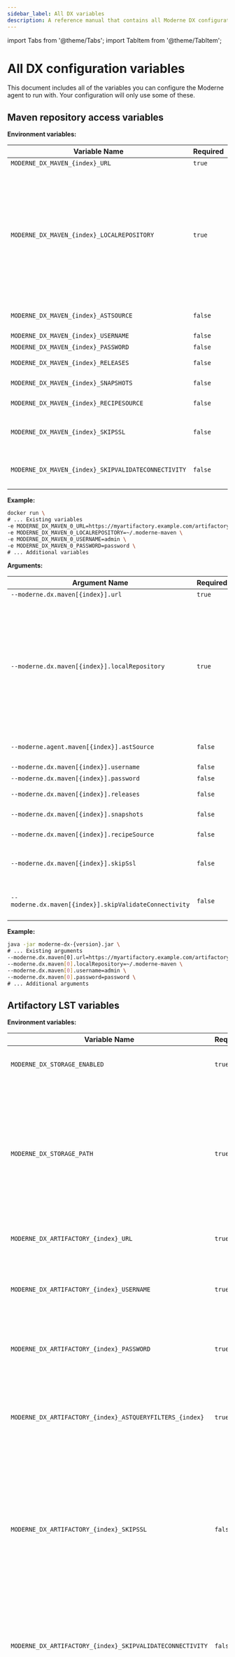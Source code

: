 ```yaml
---
sidebar_label: All DX variables
description: A reference manual that contains all Moderne DX configuration variables.
---
```


import Tabs from '@theme/Tabs';
import TabItem from '@theme/TabItem';

# All DX configuration variables

This document includes all of the variables you can configure the Moderne agent to run with. Your configuration will only use some of these.

## Maven repository access variables

<Tabs groupId="dx-type">
<TabItem value="oci-container" label="OCI Container">

**Environment variables:**

| Variable Name                                 | Required | Default            | Description                                                                                                                                                           |
|-----------------------------------------------|----------|--------------------|-----------------------------------------------------------------------------------------------------------------------------------------------------------------------|
| `MODERNE_DX_MAVEN_{index}_URL`             | `true`   |                    | The URL of your Maven repository.                                                                                                                                     |
| `MODERNE_DX_MAVEN_{index}_LOCALREPOSITORY` | `true`   | `~/.moderne-maven` | The path on disk where LST artifacts and Maven index files will be downloaded to. This is on the disk where the agent is being run and **not** on the Maven instance. <br/><br/> LST artifacts are deleted from this location after they are transmitted to Moderne. Index files will remain behind to be used to detect diffs in the artifacts. <br/><br/> If multiple Maven repositories are configured on the agent, they **must** have different `MODERNE_DX_MAVEN_{index}_LOCALREPOSITORY` configured. |
| `MODERNE_DX_MAVEN_{index}_ASTSOURCE`       | `false`   | `true`             | Specifies whether or not this repository should be searched for LST artifacts. (Note: LSTs used to be called ASTs).                                                    |
| `MODERNE_DX_MAVEN_{index}_USERNAME`        | `false`  | `null`             | The username used to resolve artifacts.                                                                                                                               |
| `MODERNE_DX_MAVEN_{index}_PASSWORD`        | `false`  | `null`             | The password used to resolve artifacts.                                                                                                                               |
| `MODERNE_DX_MAVEN_{index}_RELEASES`        | `false`  | `true`             | Specifies whether or not this repository should be searched for releases.                                                                                             |
| `MODERNE_DX_MAVEN_{index}_SNAPSHOTS`       | `false`  | `true`             | Specifies whether or not this repository should be searched for snapshots.                                                                                            |
| `MODERNE_DX_MAVEN_{index}_RECIPESOURCE`    | `false`  | `true`             | Specifies whether or not this repository should be searched for recipe jars.                                                                                          |
| `MODERNE_DX_MAVEN_{index}_SKIPSSL`         | `false`  | `false`            | Whether or not to skip SSL/TLS verification for calls from the agent to this Maven repository. This must be set to `true` if you use a self-signed SSL/TLS certificate. |
| `MODERNE_DX_MAVEN_{index}_SKIPVALIDATECONNECTIVITY` | `false` | `false` | By default, on DX startup, we validate that it can connect to the configured resource, and fail to start up the DX if we cannot. Set this to `true` to skip this validation. |

**Example:**

```bash
docker run \
# ... Existing variables
-e MODERNE_DX_MAVEN_0_URL=https://myartifactory.example.com/artifactory/libs-releases-local \
-e MODERNE_DX_MAVEN_0_LOCALREPOSITORY=~/.moderne-maven \
-e MODERNE_DX_MAVEN_0_USERNAME=admin \
-e MODERNE_DX_MAVEN_0_PASSWORD=password \
# ... Additional variables
```
</TabItem>

<TabItem value="executable-jar" label="Executable JAR">

**Arguments:**

| Argument Name                                    | Required | Default            | Description                                                                                                                                                           |
|--------------------------------------------------|----------|--------------------|-----------------------------------------------------------------------------------------------------------------------------------------------------------------------|
| `--moderne.dx.maven[{index}].url`             | `true`   |                    | The URL of your Maven repository.                                                                                                                                     |
| `--moderne.dx.maven[{index}].localRepository` | `true`   | `~/.moderne-maven` | The path on disk where LST artifacts and Maven index files will be downloaded to. This is on the disk where the agent is being run and **not** on the Maven instance. <br/><br/> LST artifacts are deleted from this location after they are transmitted to Moderne. Index files will remain behind to be used to detect diffs in the artifacts. <br/><br/> If multiple Maven repositories are configured on the agent, they **must** have different `--moderne.dx.maven[{index}].localRepository` configured. |
| `--moderne.agent.maven[{index}].astSource`       | `false`   | `true`             | Specifies whether or not this repository should be searched for LST artifacts. (Note: LSTs used to be called ASTs).                                                    |
| `--moderne.dx.maven[{index}].username`        | `false`  | `null`             | The username used to resolve artifacts.                                                                                                                               |
| `--moderne.dx.maven[{index}].password`        | `false`  | `null`             | The password used to resolve artifacts.                                                                                                                               |
| `--moderne.dx.maven[{index}].releases`        | `false`  | `true`             | Specifies whether or not this repository should be searched for releases.                                                                                             |
| `--moderne.dx.maven[{index}].snapshots`       | `false`  | `true`             | Specifies whether or not this repository should be searched for snapshots.                                                                                            |
| `--moderne.dx.maven[{index}].recipeSource`    | `false`  | `true`             | Specifies whether or not this repository should be searched for recipe jars.                                                                                          |
| `--moderne.dx.maven[{index}].skipSsl`         | `false`  | `false`            | Whether or not to skip SSL/TLS verification for calls from the agent to this Maven repository. This must be set to `true` if you use a self-signed SSL/TLS certificate. |
| `--moderne.dx.maven[{index}].skipValidateConnectivity` | `false` | `false` | By default, on DX startup, we validate that it can connect to the configured resource, and fail to start up the DX if we cannot. Set this to `true` to skip this validation. |

**Example:**

```bash
java -jar moderne-dx-{version}.jar \
# ... Existing arguments
--moderne.dx.maven[0].url=https://myartifactory.example.com/artifactory/libs-releases-local \
--moderne.dx.maven[0].localRepository=~/.moderne-maven \
--moderne.dx.maven[0].username=admin \
--moderne.dx.maven[0].password=password \
# ... Additional arguments
```
</TabItem>
</Tabs>

## Artifactory LST variables

<Tabs groupId="dx-type">
<TabItem value="oci-container" label="OCI Container">

**Environment variables:**

| Variable Name                                             | Required | Default                                | Description                                                                                                                                                                                                                      |
|-----------------------------------------------------------|----------|----------------------------------------|----------------------------------------------------------------------------------------------------------------------------------------------------------------------------------------------------------------------------------|
| `MODERNE_DX_STORAGE_ENABLED`                              | `true`   | `false`                                | Enables persistent storage for the LST index.                                                                                                                                                                                    |
| `MODERNE_DX_STORAGE_PATH`                                 | `true`   | `<dx configuration directory>/storage` | The path of the LST index directory on the container or local disk. (`<dx configuration directory>`refers to the location where all configuration for DX lives, including the recipe catalog, tokens, etc. It's not configurable. |
| `MODERNE_DX_ARTIFACTORY_{index}_URL`                      | `true`   |                                        | The URL of your Artifactory instance.                                                                                                                                                                                            |
| `MODERNE_DX_ARTIFACTORY_{index}_USERNAME`                 | `true`   |                                        | The username used to connect to your Artifactory instance. This user must have permission to run AQL queries.                                                                                                                    |
| `MODERNE_DX_ARTIFACTORY_{index}_PASSWORD`                 | `true`   |                                        | The password used to connect to your Artifactory instance.                                                                                                                                                                       |
| `MODERNE_DX_ARTIFACTORY_{index}_ASTQUERYFILTERS_{index}`  | `true`   |                                        | The AQL query fragment used to select LST artifacts to send to Moderne. If multiple are specified, they are combined together with an `AND`.                                                                                     |
| `MODERNE_DX_ARTIFACTORY_{index}_SKIPSSL`                  | `false`  | `false`                                | Specifies whether or not to skip SSL verification for HTTP connections from the service to this Artifactory instance. This must be set to `true` if you use a self-signed SSL/TLS certificate.                                   |
| `MODERNE_DX_ARTIFACTORY_{index}_SKIPVALIDATECONNECTIVITY` | `false`  | `false`                                | By default, on DX startup, we validate that it can connect to the configured resource, and fail to start up the DX if we cannot. Set this to_ `true` _to skip this validation.                                                    |
| `MODERNE_DX_ARTIFACTSYNC_SINCE`                           | `false`  |                                        | Specifies how long in the past to sync your artifacts. Defaults to syncing all time. It is recommended to set a start date of the sync or it will try to search your entire artifactory.                                         |

**Example:**

```bash
docker run \
# ... Existing variables
-e MODERNE_DX_STORAGE_ENABLED=true \
-e MODERNE_DX_STORAGE_PATH=/some/storage/path \
-e MODERNE_DX_ARTIFACTORY_0_URL=https://myartifactory.example.com/artifactory/ \
-e MODERNE_DX_ARTIFACTORY_0_USERNAME=admin \
-e MODERNE_DX_ARTIFACTORY_0_PASSWORD=password \
-e MODERNE_DX_ARTIFACTORY_0_ASTQUERYFILTERS_0='"name":{"$match":"*-ast.jar"}' \
-e MODERNE_DX_ARTIFACTORY_0_ASTQUERYFILTERS_1='"repo":{"$eq":"example-maven"}' \
-e MODERNE_DX_ARTIFACTSYNC_SINCE=2024-01-01T00:00:00Z
# ... Additional variables
```
</TabItem>

<TabItem value="executable-jar" label="Executable JAR">

**Arguments:**

| Argument Name                                             | Required | Default                                | Description                                                                                                                                                                                                                      |
|-----------------------------------------------------------|----------|----------------------------------------|----------------------------------------------------------------------------------------------------------------------------------------------------------------------------------------------------------------------------------|
| `--moderne.dx.storage.enabled`                              | `true`   | `false`                                | Enables persistent storage for the LST index.                                                                                                                                                                                    |
| `--moderne.dx.storage.path`                                 | `true`   | `<dx configuration directory>/storage` | The path of the LST index directory on the container or local disk. (`<dx configuration directory>`refers to the location where all configuration for DX lives, including the recipe catalog, tokens, etc. It's not configurable. |
| `--moderne.dx.artifactory[{index}].url`                      | `true`   |                                        | The URL of your Artifactory instance.                                                                                                                                                                                            |
| `--moderne.dx.artifactory[{index}].username`                 | `true`   |                                        | The username used to connect to your Artifactory instance. This user must have permission to run AQL queries.                                                                                                                    |
| `--moderne.dx.artifactory[{index}].password`                 | `true`   |                                        | The password used to connect to your Artifactory instance.                                                                                                                                                                       |
| `--moderne.dx.artifactory[{index}].astQueryFilters[{index}]`  | `true`   |                                        | The AQL query fragment used to select LST artifacts to send to Moderne. If multiple are specified, they are combined together with an `AND`.                                                                                     |
| `--moderne.dx.artifactory[{index}].skipSsl`                  | `false`  | `false`                                | Specifies whether or not to skip SSL verification for HTTP connections from the service to this Artifactory instance. This must be set to `true` if you use a self-signed SSL/TLS certificate.                                   |
| `--moderne.dx.artifactory[{index}].skipValidateConnectivity` | `false`  | `false`                                | By default, on DX startup, we validate that it can connect to the configured resource, and fail to start up the DX if we cannot. Set this to_ `true` _to skip this validation.                                                    |
| `--moderne.dx.artifactSync.since`                           | `false`  |                                        | Specifies how long in the past to sync your artifacts. Defaults to syncing all time. It is recommended to set a start date of the sync or it will try to search your entire artifactory.                                         |

**Example:**

```bash
java -jar moderne-dx-{version}.jar \
# ... Existing arguments
--moderne.dx.storage.enabled=true \
---moderne.dx.storage.path=/some/storage/path \
--moderne.dx.artifactory[0].url=https://myartifactory.example.com/artifactory/ \
--moderne.dx.artifactory[0].username=admin \
--moderne.dx.artifactory[0].password=password \
--moderne.dx.artifactory[0].astQueryFilters[0]='{"name":{"$match":"*-ast.jar"}}' \
--moderne.dx.artifactory[0].astQueryFilters[1]='{"repo":{"$eq":"example-maven"}}' \
--moderne.dx.artifactSync.since=2024-01-01T00:00:00Z \
# ... Additional arguments
```
</TabItem>
</Tabs>

## Artifactory recipe variables

<Tabs groupId="dx-type">
<TabItem value="oci-container" label="OCI Container">

**Environment variables:**

| Variable Name                                 | Required | Default            | Description                                                                                                                                                           |
|-----------------------------------------------|----------|--------------------|-----------------------------------------------------------------------------------------------------------------------------------------------------------------------|
| `MODERNE_DX_MAVEN_{index}_URL`             | `true`   |                    | The URL of your Maven repository inside of Artifactory.                                                                                                                                     |
| `MODERNE_DX_MAVEN_{index}_ASTSOURCE`       | `true`   | `true`             | Specifies whether or not this repository should be searched for LST artifacts. Defaults to `true` – but you should set this to `false` (Note: LSTs used to be called ASTs).                                                    |
| `MODERNE_DX_MAVEN_{index}_LOCALREPOSITORY` | `true`   | `~/.moderne-maven` | The path on disk where Maven index files will be downloaded to. This is on the disk where the service is being run and **not** in Artifactory. <br/><br/> If multiple Maven repositories are configured on the agent, they **must** have different `MODERNE_DX_MAVEN_{index}_LOCALREPOSITORY` configured. |
| `MODERNE_DX_MAVEN_{index}_USERNAME`        | `false`  | `null`             | The username used to resolve artifacts.                                                                                                                               |
| `MODERNE_DX_MAVEN_{index}_PASSWORD`        | `false`  | `null`             | The password used to resolve artifacts.                                                                                                                               |
| `MODERNE_DX_MAVEN_{index}_RELEASES`        | `false`  | `true`             | Specifies whether or not this repository should be searched for releases.                                                                                             |
| `MODERNE_DX_MAVEN_{index}_SNAPSHOTS`       | `false`  | `true`             | Specifies whether or not this repository should be searched for snapshots.                                                                                            |
| `MODERNE_DX_MAVEN_{index}_RECIPESOURCE`    | `false`  | `true`             | Specifies whether or not this repository should be searched for recipe jars.                                                                                          |
| `MODERNE_DX_MAVEN_{index}_SKIPSSL`         | `false`  | `false`            | Whether or not to skip SSL/TLS verification for calls from the agent to this Maven repository. This must be set to `true` if you use a self-signed SSL/TLS certificate. |
| `MODERNE_DX_MAVEN_{index}_SKIPVALIDATECONNECTIVITY` | `false` | `false` | By default, on DX startup, we validate that it can connect to the configured resource, and fail to start up the DX if we cannot. Set this to `true` to skip this validation. |

**Example:**

```bash
docker run \
# ... Existing variables
-e MODERNE_DX_MAVEN_0_URL=https://myartifactory.example.com/artifactory/libs-releases-local \
-e MODERNE_DX_MAVEN_0_ASTSOURCE=false \
-e MODERNE_DX_MAVEN_0_LOCALREPOSITORY=~/.moderne-maven \
-e MODERNE_DX_MAVEN_0_USERNAME=admin \
-e MODERNE_DX_MAVEN_0_PASSWORD=password \
# ... Additional variables
```
</TabItem>

<TabItem value="executable-jar" label="Executable JAR">

**Arguments:**

| Argument Name                                 | Required | Default            | Description                                                                                                                                                           |
|-----------------------------------------------|----------|--------------------|-----------------------------------------------------------------------------------------------------------------------------------------------------------------------|
| `--moderne.dx.maven[{index}].url`             | `true`   |                    | The URL of your Maven repository inside of Artifactory.                                                                                                                                     |
| `--moderne.dx.maven[{index}].astSource`       | `true`   | `true`             | Specifies whether or not this repository should be searched for LST artifacts. Defaults to `true` – but you should set this to `false` (Note: LSTs used to be called ASTs).                                                    |
| `--moderne.dx.maven[{index}].localRepository` | `true`   | `~/.moderne-maven` | The path on disk where Maven index files will be downloaded to. This is on the disk where the service is being run and **not** in Artifactory. <br/><br/> If multiple Maven repositories are configured on the agent, they **must** have different `MODERNE_DX_MAVEN_{index}_LOCALREPOSITORY` configured. |
| `--moderne.dx.maven[{index}].username`        | `false`  | `null`             | The username used to resolve artifacts.                                                                                                                               |
| `--moderne.dx.maven[{index}].password`        | `false`  | `null`             | The password used to resolve artifacts.                                                                                                                               |
| `--moderne.dx.maven[{index}].releases`        | `false`  | `true`             | Specifies whether or not this repository should be searched for releases.                                                                                             |
| `--moderne.dx.maven[{index}].snapshots`       | `false`  | `true`             | Specifies whether or not this repository should be searched for snapshots.                                                                                            |
| `--moderne.dx.maven[{index}].recipeSource`    | `false`  | `true`             | Specifies whether or not this repository should be searched for recipe jars.                                                                                          |
| `--moderne.dx.maven[{index}].skipSsl`         | `false`  | `false`            | Whether or not to skip SSL/TLS verification for calls from the agent to this Maven repository. This must be set to `true` if you use a self-signed SSL/TLS certificate. |
| `--moderne.dx.maven[{index}].skipValidateConnectivity` | `false` | `false` | By default, on DX startup, we validate that it can connect to the configured resource, and fail to start up the DX if we cannot. Set this to `true` to skip this validation. |

**Example:**

```bash
java -jar moderne-dx-{version}.jar \
# ... Existing arguments
--moderne.dx.maven[0].url=https://myartifactory.example.com/artifactory/libs-releases-local \
--moderne.dx.maven[0].astSource=false \
--moderne.dx.maven[0].localRepository=~/.moderne-maven \
--moderne.dx.maven[0].username=admin \
--moderne.dx.maven[0].password=password \
# ... Additional arguments
```
</TabItem>
</Tabs>

## On-prem SCM variables

<Tabs groupId="dx-type">
<TabItem value="oci-container" label="OCI Container">

**Environment variables:**

| Variable Name                                                | Required | Default | Description                                                                                                                                                                                                      |
|--------------------------------------------------------------|----------|---------|------------------------------------------------------------------------------------------------------------------------------------------------------------------------------------------------------------------|
| `MODERNE_DX_SCM_{index}_BASEURL`                             | `true`   |         | The primary URL of your SCM server. This URL will be used as the origin.                                                                                                                                         |
| `MODERNE_DX_SCM_{index}_TYPE`                                | `true`   |         | Specifies the type of the SCM server (case insensitive). Choose between: `GitHub, GitLab, Bitbucket, BitbucketCloud, AzureDevOps`.                                                                               |
| `MODERNE_DX_SCM_{index}_ALTERNATEURLS_{alternate_url_index}` | `true`   |         | One or more alternate URLs (each with a different `{alternate_url_index}`) which point to the same server. Use this to specify all the protocol and port combinations that can be used to reach the same server. |

**Example:**

```bash
docker run \
# ... Existing variables
-e MODERNE_DX_SCM_0_BASEURL=https://bitbucket.example.com/stash \
-e MODERNE_DX_SCM_0_TYPE=Bitbucket \
-e MODERNE_DX_SCM_0_ALTERNATEURLS_0=ssh://bitbucket.example.com:7999 \
-e MODERNE_DX_SCM_0_ALTERNATEURLS_1=http://bitbucket.example.com:8080/stash \
# ... Additional variables
```
</TabItem>

<TabItem value="executable-jar" label="Executable JAR">


**Arguments:**

| Argument Name                                                | Required | Default | Description                                                                                                                                                                                                      |
|--------------------------------------------------------------|----------|---------|------------------------------------------------------------------------------------------------------------------------------------------------------------------------------------------------------------------|
| `--moderne.dx.scm[{index}].baseUrl`                             | `true`   |         | The primary URL of your SCM server. This URL will be used as the origin.                                                                                                                                         |
| `--moderne.dx.scm[{index}].type`                                | `true`   |         | Specifies the type of the SCM server (case insensitive). Choose between: `GitHub, GitLab, Bitbucket, BitbucketCloud, AzureDevOps`.                                                                               |
| `--moderne.dx.scm[{index}].alternateUrls[{alternate_url_index}]` | `true`   |         | One or more alternate URLs (each with a different `{alternate_url_index}`) which point to the same server. Use this to specify all the protocol and port combinations that can be used to reach the same server. |

**Example:**

```bash
java -jar moderne-dx-{version}.jar \
# ... Existing arguments
--moderne.dx.scm[0].baseUrl=https://bitbucket.example.com/stash \
--moderne.dx.scm[0].type=Bitbucket \
--moderne.dx.scm[0].alternateUrls[0]=ssh://bitbucket.example.com:7999 \
--moderne.dx.scm[0].alternateUrls[1]=http://bitbucket.example.com:8080/stash \
# ... Additional arguments
```
</TabItem>
</Tabs>

## Organizational hierarchy variables

<Tabs groupId="dx-type">
<TabItem value="oci-container" label="OCI Container">

**Environment variables:**

| Variable Name                                     | Required | Default | Description                                                                                                                                                                                                                                      |
|---------------------------------------------------|----------|---------|--------------------------------------------------------------------------------------------------------------------------------------------------------------------------------------------------------------------------------------------------|
| `MODERNE_DX_ORGANIZATION_REPOSCSV`                | `true`   |         | The path of your `repos.csv` file that provides organization information. This could also be an unauthenticated HTTP/S URI in the form of `https://your-serve/repos.csv`.            |
| `MODERNE_DX_ORGANIZATION_URL`                     | `false`   |         | The URL of your GraphQL service that provides organization information.                                                                                                              |
| `MODERNE_DX_ORGANIZATION_DEVCENTERJSON`           | `false`  |         | The path of your `devcenter.json` file that provides the DevCenter configurations.                                                                                                                                                                 |
| `MODERNE_DX_ORGANIZATION_DEFAULTCOMMITOPTIONS`    | `false`  | All options available | Use to restrict which commit options are available in Moderne. Acceptable values: `Direct`, `Branch`, `Fork`, `PullRequest`, `ForkAndPullRequest`. |

**Example:**

```bash
docker run \
# ... Existing variables
-e MODERNE_DX_ORGANIZATION_REPOSCSV=/Users/MY_USER/Documents/repos.csv \
-e MODERNE_DX_ORGANIZATION_DEFAULTCOMMITOPTIONS=Direct,Branch,Fork,PullRequest,ForkAndPullRequest \
# ... Additional variables
```
</TabItem>

<TabItem value="executable-jar" label="Executable JAR">

**Arguments:**

| Argument Name                                     | Required | Default | Description                                                                                                                                                                                                                                        |
|---------------------------------------------------|----------|---------|----------------------------------------------------------------------------------------------------------------------------------------------------------------------------------------------------------------------------------------------------|
| `--moderne.dx.organization.reposCsv`              | `true`   |         | The path of your `repos.csv` file that provides organization information. This could also be an unauthenticated HTTP/S URI in the form of `https://your-serve/repos.csv`.                                                                                                                   |
| `--moderne.dx.organization.url`                   | `false`   |         | The URL of your GraphQL service that provides organization information.                                                                                                              |
| `--moderne.dx.organization.devCenterJson`         | `false`   |         | The path of your `devcenter.json` file that provides the DevCenter configurations.                                                                                                                                                                   |
| `--moderne.dx.organization.defaultCommitOptions`  | `false`  | All options available | Use to restrict which commit options are available in Moderne. Acceptable values: `Direct`, `Branch`, `Fork`, `PullRequest`, `ForkAndPullRequest`.                                                                                                                                                                              |

**Example:**

```bash
java -jar moderne-dx-{version}.jar \
# ... Existing arguments
--moderne.dx.organization.reposCsv=/Users/MY_USER/Documents/repos.csv \
--moderne.dx.organization.defaultCommitOptions=Direct,Branch,Fork,PullRequest,ForkAndPullRequest \
# ... Additional arguments
```
</TabItem>
</Tabs>

## Organizational service variables

<Tabs groupId="dx-type">
<TabItem value="oci-container" label="OCI Container">

**Environment variables:**

| Variable Name                                     | Required | Default | Description                                                                          |
|---------------------------------------------------|----------|---------|--------------------------------------------------------------------------------------|
| `MODERNE_DX_ORGANIZATION_URL`                     | `true`   |         | The URL of your GraphQL service that provides organization information.                                                                                                              |
| `MODERNE_DX_ORGANIZATION_SKIPSSL`                 | `false`  | `false` | Specifies whether or not to skip SSL validation for HTTP connections to this Organization service instance. Only used when combined with `MODERNE_DX_ORGANIZATION_URL`. This must be set to `true` if you use a self-signed SSL/TLS certificate. |

**Example:**

```bash
docker run \
# ... Existing variables
-e MODERNE_DX_ORGANIZATION_URL=http://localhost:8091 \
# ... Additional variables
```
</TabItem>

<TabItem value="executable-jar" label="Executable JAR">

**Arguments:**

| Argument Name                                     | Required | Default | Description                                                                          |
|---------------------------------------------------|----------|---------|--------------------------------------------------------------------------------------|
| `--moderne.dx.organization.url`                   | `true`   |         | The URL of your GraphQL service that provides organization information.                                                                                                              |
| `--moderne.dx.organization.skipSsl`               | `false`  | `false` | Specifies whether or not to skip SSL validation for HTTP connections to this Organization service instance. Only used when combined with `--moderne.dx.organization.url`. This must be set to `true` if you use a self-signed SSL/TLS certificate. |
**Example:**

```bash
java -jar moderne-dx-{version}.jar \
# ... Existing arguments
--moderne.dx.organization.url=http://localhost:8091 \
# ... Additional arguments
```
</TabItem>
</Tabs>

## Strict recipe sources variables

<Tabs groupId="dx-type">
<TabItem value="oci-container" label="OCI Container">

**Environment variables:**

| Variable Name                                | Required                                         | Default | Description                                                                                       |
|----------------------------------------------|--------------------------------------------------|---------|---------------------------------------------------------------------------------------------------|
| `MODERNE_DX_RECIPE_USEONLYCONFIGURED`        | `true`                                           |         | Only use the recipe sources configured in the service.                                            |
| `MODERNE_DX_RECIPE_POMCACHE_TYPE`            | `false`                                          |         | Used to specify what type of cache the POM should use. Acceptable values: `IN_MEMORY` or `REDIS`. |
| `MODERNE_DX_RECIPE_POMCACHE_ENTRYTTLMINUTES` | `false`                                          |   60    | How long entries should live in the POM cache.                                                    |
| `MODERNE_DX_RECIPE_POMCACHE_REDIS_HOST`      | `true` (If the POM cache type is set to `REDIS`) |         | The URL of the Redis instance.                                                                    |
| `MODERNE_DX_RECIPE_POMCACHE_REDIS_PORT`      | `true` (If the POM cache type is set to `REDIS`) |  6379   | The port number of the Redis instance.                                                            |
| `MODERNE_DX_RECIPE_POMCACHE_REDIS_USERNAME`  | `false`                                          |         | The username needed to authenticate to the Redis instance.                                        |
| `MODERNE_DX_RECIPE_POMCACHE_REDIS_PASSWORD`  | `false`                                          |         | The password needed to authenticate with the Redis instance.                                      |
| `MODERNE_DX_RECIPE_POMCACHE_REDIS_SSL`       | `false`                                          | `false` | If set to `true`, then SSL will be enabled for the connection to the Redis instance.              |
| `MODERNE_DX_RECIPE_POMCACHE_REDIS_DATABASE`  | `false`                                          |   0     | The Redis DB index.                                                                               |

**Example:**

```bash
docker run \
# ... Existing variables
-e MODERNE_DX_RECIPE_USEONLYCONFIGURED=true \
# ... Additional variables
```
</TabItem>

<TabItem value="executable-jar" label="Executable JAR">

**Arguments:**

| Argument Name                                  | Required                                         | Default | Description                                                                                       |
|------------------------------------------------|--------------------------------------------------|---------|---------------------------------------------------------------------------------------------------|
| `--moderne.dx.recipe.useOnlyConfigured`        | `true`                                           |         | Only use the recipe sources configured in the service.                                            |
| `--moderne.dx.recipe.pomCache.type`            | `false`                                          |         | Used to specify what type of cache the POM should use. Acceptable values: `IN_MEMORY` or `REDIS`. |
| `--moderne.dx.recipe.pomCache.entryTtlMinutes` | `false`                                          |   60    | How long entries should live in the POM cache.                                                    |
| `--moderne.dx.recipe.pomCache.redis.host`      | `true` (If the POM cache type is set to `REDIS`) |         | The URL of the Redis instance.                                                                    |
| `--moderne.dx.recipe.pomCache.redis.port`      | `true` (If the POM cache type is set to `REDIS`) |   6379  | The port number of the Redis instance.                                                            |
| `--moderne.dx.recipe.pomCache.redis.username`  | `false`                                          |         | The username needed to authenticate to the Redis instance.                                        |
| `--moderne.dx.recipe.pomCache.redis.password`  | `false`                                          |         | The password needed to authenticate with the Redis instance.                                      |
| `--moderne.dx.recipe.pomCache.redis.ssl`       | `false`                                          | `false` | If set to `true`, then SSL will be enabled for the connection to the Redis instance.              |
| `--moderne.dx.recipe.pomCache.redis.database`  | `false`                                          |    0    | The Redis DB index.                                                                               |

**Example:**

```bash
java -jar moderne-dx-{version}.jar \
# ... Existing arguments
--moderne.dx.recipe.useOnlyConfigured=true \
# ... Additional arguments
```
</TabItem>
</Tabs>

## Token and license variables

<Tabs groupId="dx-type">
<TabItem value="oci-container" label="OCI Container">

**Environment variables:**

| Variable Name             | Required | Default | Description |
|---------------------------|----------|---------|-------------|
| `MODERNE_DX_LICENSEKEY`   | `true`   |         | A license key that you receive from Moderne. This is necessary for users to run recipes. |
| `MODERNE_DX_TOKEN_{index}`| `false`  |         | A shared secret that grants users administrative access to DX when included in their local command. This elevated access allows them to perform actions like installing recipes or running diagnostics against a DX instance. You can define one or more tokens. While DX can start without them, we strongly recommend setting at least one.  |

**Example:**

```bash
docker run \
# ... Existing variables
-e MODERNE_DX_TOKEN_0=some-token \
# ... Additional variables
```
</TabItem>

<TabItem value="executable-jar" label="Executable JAR">

**Arguments:**

| Argument Name                | Required | Default | Description |
|------------------------------|----------|---------|-------------|
| `--moderne.dx.licenseKey`    | `true`   |         | A license key that you receive from Moderne. This is necessary for users to run recipes. |
| `--moderne.dx.token[{index}]`| `false`  |         | A shared secret that grants users administrative access to DX when included in their local command. This elevated access allows them to perform actions like installing recipes or running diagnostics against a DX instance. You can define one or more tokens. While DX can start without them, we strongly recommend setting at least one. |

**Example:**

```bash
java -jar moderne-dx-{version}.jar \
# ... Existing arguments
--moderne.dx.token[0]=some-token \
# ... Additional arguments
```
</TabItem>
</Tabs>